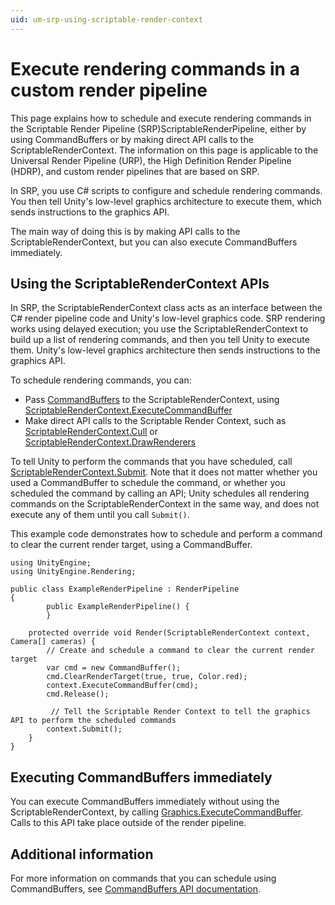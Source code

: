 ```yaml
---
uid: um-srp-using-scriptable-render-context
---
```


# Execute rendering commands in a custom render pipeline

This page explains how to schedule and execute rendering commands in the Scriptable Render Pipeline (SRP)ScriptableRenderPipeline, either by using CommandBuffers or by making direct API calls to the ScriptableRenderContext. The information on this page is applicable to the Universal Render Pipeline (URP), the High Definition Render Pipeline (HDRP), and custom render pipelines that are based on SRP.

In SRP, you use C# scripts to configure and schedule rendering commands. You then tell Unity's low-level graphics architecture to execute them, which sends instructions to the graphics API.

The main way of doing this is by making API calls to the ScriptableRenderContext, but you can also execute CommandBuffers immediately.

## Using the ScriptableRenderContext APIs

In SRP, the ScriptableRenderContext class acts as an interface between the C# render pipeline code and Unity's low-level graphics code. SRP rendering works using delayed execution; you use the ScriptableRenderContext to build up a list of rendering commands, and then you tell Unity to execute them. Unity's low-level graphics architecture then sends instructions to the graphics API.

To schedule rendering commands, you can:

* Pass [CommandBuffers](xref:UnityEngine.Rendering.CommandBuffer) to the ScriptableRenderContext, using [ScriptableRenderContext.ExecuteCommandBuffer](xref:UnityEngine.Rendering.ScriptableRenderContext.ExecuteCommandBuffer(UnityEngine.Rendering.CommandBuffer))
* Make direct API calls to the Scriptable Render Context, such as [ScriptableRenderContext.Cull](xref:UnityEngine.Rendering.ScriptableRenderContext.Cull(UnityEngine.Rendering.ScriptableCullingParameters&)) or [ScriptableRenderContext.DrawRenderers](xref:UnityEngine.Rendering.ScriptableRenderContext.DrawRenderers(UnityEngine.Rendering.CullingResults,UnityEngine.Rendering.DrawingSettings&,UnityEngine.Rendering.FilteringSettings&)) 

To tell Unity to perform the commands that you have scheduled, call [ScriptableRenderContext.Submit](xref:UnityEngine.Rendering.ScriptableRenderContext.Submit). Note that it does not matter whether you used a CommandBuffer to schedule the command, or whether you scheduled the command by calling an API; Unity schedules all rendering commands on the ScriptableRenderContext in the same way, and does not execute any of them until you call `Submit()`.

This example code demonstrates how to schedule and perform a command to clear the current render target, using a CommandBuffer.

```lang-csharp
using UnityEngine;
using UnityEngine.Rendering;

public class ExampleRenderPipeline : RenderPipeline
{
        public ExampleRenderPipeline() {
        }

    protected override void Render(ScriptableRenderContext context, Camera[] cameras) {
        // Create and schedule a command to clear the current render target
        var cmd = new CommandBuffer();
        cmd.ClearRenderTarget(true, true, Color.red);
        context.ExecuteCommandBuffer(cmd);
        cmd.Release();

         // Tell the Scriptable Render Context to tell the graphics API to perform the scheduled commands
        context.Submit();
    }
}
```

## Executing CommandBuffers immediately

You can execute CommandBuffers immediately without using the ScriptableRenderContext, by calling [Graphics.ExecuteCommandBuffer](xref:UnityEngine.Graphics.ExecuteCommandBuffer(UnityEngine.Rendering.CommandBuffer)). Calls to this API take place outside of the render pipeline.

## Additional information

For more information on commands that you can schedule using CommandBuffers, see [CommandBuffers API documentation](xref:UnityEngine.Rendering.CommandBuffer).
